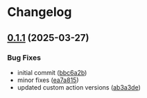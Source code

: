 # Changelog

## [0.1.1](https://github.com/onkard09/python-project/compare/v0.1.0...v0.1.1) (2025-03-27)


### Bug Fixes

* initial commit ([bbc6a2b](https://github.com/onkard09/python-project/commit/bbc6a2b9e3bafa39b51ec1ffe0183c8b5b78d0f6))
* minor fixes ([ea7a815](https://github.com/onkard09/python-project/commit/ea7a81516afe49c01d8dae16d8c3f33e6543d9e4))
* updated custom action versions ([ab3a3de](https://github.com/onkard09/python-project/commit/ab3a3de9910a82cce03a2c61c3348255890f9996))
